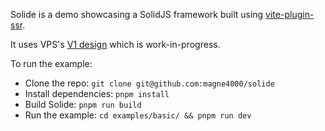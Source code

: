 Solide is a demo showcasing a SolidJS framework built using [vite-plugin-ssr](https://vite-plugin-ssr.com/).

It uses VPS's [V1 design](https://github.com/brillout/vite-plugin-ssr/issues/578) which is work-in-progress.

To run the example:

- Clone the repo: `git clone git@github.com:magne4000/solide`
- Install dependencies: `pnpm install`
- Build Solide: `pnpm run build`
- Run the example: `cd examples/basic/ && pnpm run dev`
